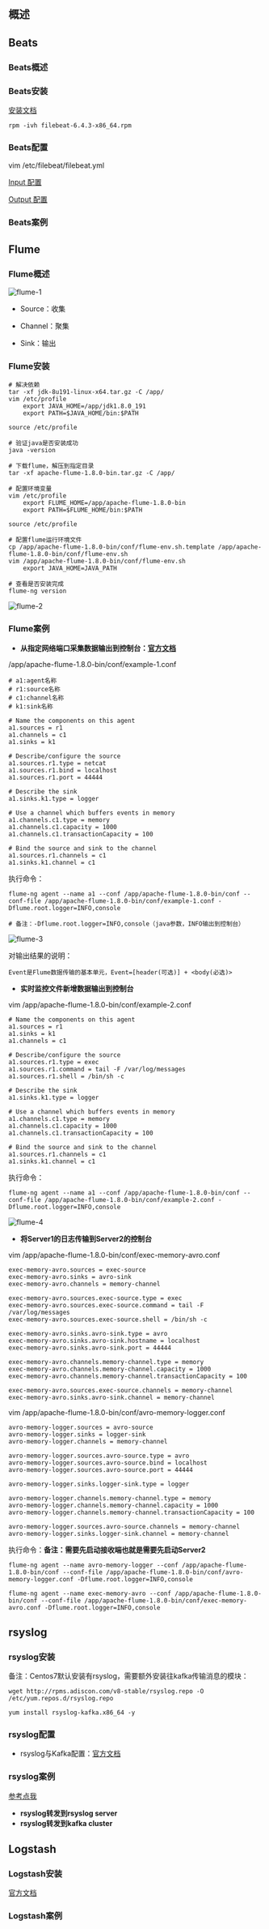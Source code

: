 ## 概述

## Beats
### Beats概述

### Beats安装
[安装文档](https://www.elastic.co/guide/en/beats/filebeat/current/filebeat-installation.html)

```
rpm -ivh filebeat-6.4.3-x86_64.rpm
```

### Beats配置
vim /etc/filebeat/filebeat.yml

[Input 配置](https://www.elastic.co/guide/en/beats/filebeat/current/configuration-filebeat-options.html)

[Output 配置](https://www.elastic.co/guide/en/beats/filebeat/current/configuring-output.html)

### Beats案例

## Flume
### Flume概述
![flume-1](https://github.com/bloodzer0/Enterprise_Security_Build--Open_Source/raw/master/Infrastructure%20Security/Log%20Analysis/img/flume-1.png)

* Source：收集

* Channel：聚集

* Sink：输出

### Flume安装
```
# 解决依赖
tar -xf jdk-8u191-linux-x64.tar.gz -C /app/
vim /etc/profile
	export JAVA_HOME=/app/jdk1.8.0_191
	export PATH=$JAVA_HOME/bin:$PATH

source /etc/profile

# 验证java是否安装成功
java -version

# 下载flume，解压到指定目录
tar -xf apache-flume-1.8.0-bin.tar.gz -C /app/

# 配置环境变量
vim /etc/profile
	export FLUME_HOME=/app/apache-flume-1.8.0-bin
	export PATH=$FLUME_HOME/bin:$PATH

source /etc/profile

# 配置flume运行环境文件
cp /app/apache-flume-1.8.0-bin/conf/flume-env.sh.template /app/apache-flume-1.8.0-bin/conf/flume-env.sh
vim /app/apache-flume-1.8.0-bin/conf/flume-env.sh
	export JAVA_HOME=JAVA_PATH

# 查看是否安装完成
flume-ng version
```

![flume-2](https://github.com/bloodzer0/Enterprise_Security_Build--Open_Source/raw/master/Infrastructure%20Security/Log%20Analysis/img/flume-2.png)

### Flume案例
* **从指定网络端口采集数据输出到控制台：[官方文档](http://flume.apache.org/FlumeUserGuide.html#a-simple-example)**

/app/apache-flume-1.8.0-bin/conf/example-1.conf

```
# a1:agent名称
# r1:source名称
# c1:channel名称
# k1:sink名称

# Name the components on this agent
a1.sources = r1
a1.channels = c1
a1.sinks = k1

# Describe/configure the source
a1.sources.r1.type = netcat
a1.sources.r1.bind = localhost
a1.sources.r1.port = 44444

# Describe the sink
a1.sinks.k1.type = logger

# Use a channel which buffers events in memory
a1.channels.c1.type = memory
a1.channels.c1.capacity = 1000
a1.channels.c1.transactionCapacity = 100

# Bind the source and sink to the channel
a1.sources.r1.channels = c1
a1.sinks.k1.channel = c1
```

执行命令：

```
flume-ng agent --name a1 --conf /app/apache-flume-1.8.0-bin/conf --conf-file /app/apache-flume-1.8.0-bin/conf/example-1.conf -Dflume.root.logger=INFO,console

# 备注：-Dflume.root.logger=INFO,console（java参数，INFO输出到控制台）
```

![flume-3](https://github.com/bloodzer0/Enterprise_Security_Build--Open_Source/raw/master/Infrastructure%20Security/Log%20Analysis/img/flume-3.png)

对输出结果的说明：

```
Event是Flume数据传输的基本单元，Event=[header(可选)] + <body(必选)>
```

* **实时监控文件新增数据输出到控制台**

vim /app/apache-flume-1.8.0-bin/conf/example-2.conf

```
# Name the components on this agent
a1.sources = r1
a1.sinks = k1
a1.channels = c1

# Describe/configure the source
a1.sources.r1.type = exec
a1.sources.r1.command = tail -F /var/log/messages
a1.sources.r1.shell = /bin/sh -c

# Describe the sink
a1.sinks.k1.type = logger

# Use a channel which buffers events in memory
a1.channels.c1.type = memory
a1.channels.c1.capacity = 1000
a1.channels.c1.transactionCapacity = 100

# Bind the source and sink to the channel
a1.sources.r1.channels = c1
a1.sinks.k1.channel = c1
```

执行命令：

```
flume-ng agent --name a1 --conf /app/apache-flume-1.8.0-bin/conf --conf-file /app/apache-flume-1.8.0-bin/conf/example-2.conf -Dflume.root.logger=INFO,console
```

![flume-4](https://github.com/bloodzer0/Enterprise_Security_Build--Open_Source/raw/master/Infrastructure%20Security/Log%20Analysis/img/flume-4.png)

* **将Server1的日志传输到Server2的控制台**

vim /app/apache-flume-1.8.0-bin/conf/exec-memory-avro.conf

```
exec-memory-avro.sources = exec-source
exec-memory-avro.sinks = avro-sink
exec-memory-avro.channels = memory-channel

exec-memory-avro.sources.exec-source.type = exec
exec-memory-avro.sources.exec-source.command = tail -F /var/log/messages
exec-memory-avro.sources.exec-source.shell = /bin/sh -c

exec-memory-avro.sinks.avro-sink.type = avro
exec-memory-avro.sinks.avro-sink.hostname = localhost
exec-memory-avro.sinks.avro-sink.port = 44444

exec-memory-avro.channels.memory-channel.type = memory
exec-memory-avro.channels.memory-channel.capacity = 1000
exec-memory-avro.channels.memory-channel.transactionCapacity = 100

exec-memory-avro.sources.exec-source.channels = memory-channel
exec-memory-avro.sinks.avro-sink.channel = memory-channel
```

vim /app/apache-flume-1.8.0-bin/conf/avro-memory-logger.conf

```
avro-memory-logger.sources = avro-source
avro-memory-logger.sinks = logger-sink
avro-memory-logger.channels = memory-channel

avro-memory-logger.sources.avro-source.type = avro
avro-memory-logger.sources.avro-source.bind = localhost
avro-memory-logger.sources.avro-source.port = 44444

avro-memory-logger.sinks.logger-sink.type = logger

avro-memory-logger.channels.memory-channel.type = memory
avro-memory-logger.channels.memory-channel.capacity = 1000
avro-memory-logger.channels.memory-channel.transactionCapacity = 100

avro-memory-logger.sources.avro-source.channels = memory-channel
avro-memory-logger.sinks.logger-sink.channel = memory-channel
```

执行命令：**备注：需要先启动接收端也就是需要先启动Server2**

```
flume-ng agent --name avro-memory-logger --conf /app/apache-flume-1.8.0-bin/conf --conf-file /app/apache-flume-1.8.0-bin/conf/avro-memory-logger.conf -Dflume.root.logger=INFO,console

flume-ng agent --name exec-memory-avro --conf /app/apache-flume-1.8.0-bin/conf --conf-file /app/apache-flume-1.8.0-bin/conf/exec-memory-avro.conf -Dflume.root.logger=INFO,console
```

## rsyslog
### rsyslog安装
备注：Centos7默认安装有rsyslog，需要额外安装往kafka传输消息的模块：

```
wget http://rpms.adiscon.com/v8-stable/rsyslog.repo -O /etc/yum.repos.d/rsyslog.repo

yum install rsyslog-kafka.x86_64 -y
```

### rsyslog配置
* rsyslog与Kafka配置：[官方文档](https://www.rsyslog.com/connecting-with-logstash-via-apache-kafka/)

### rsyslog案例


[参考点我](https://github.com/bloodzer0/Enterprise_Security_Build--Open_Source/tree/master/Infrastructure%20Security/Log%20Analysis)

* **rsyslog转发到rsyslog server**
* **rsyslog转发到kafka cluster**

## Logstash
### Logstash安装
[官方文档](https://www.elastic.co/guide/en/logstash/current/installing-logstash.html)

### Logstash案例

